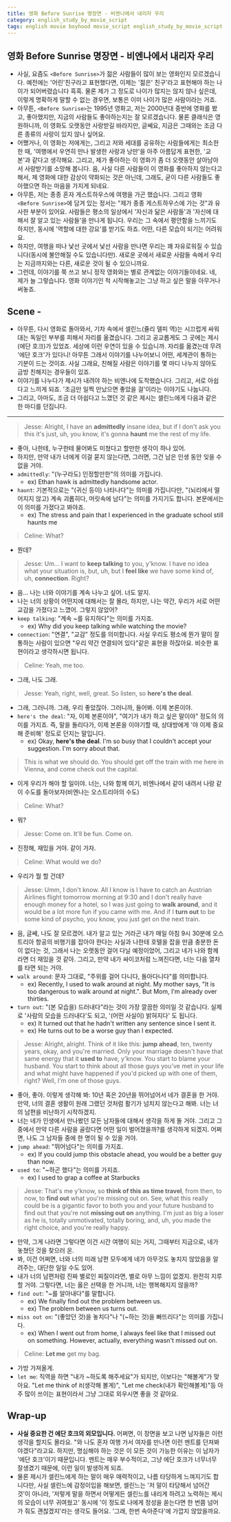 ```yaml
---
title: 영화 Before Sunrise 명장면 - 비엔나에서 내리자 우리
category: english_study_by_movie_script
tags: english movie boyhood movie_script english_study_by_movie_script BeforeSunrise
---
```


## 영화 Before Sunrise 명장면 - 비엔나에서 내리자 우리

- 사실, 요즘도 `<Before Sunrise>`가 젊은 사람들이 많이 보는 영화인지 모르겠습니다. 예전에는 '어린'친구라고 표현했다면, 이제는 '젊은' 친구'라고 표현해야 하는 나이가 되어버렸습니다 흑흑. 물론 제가 그 정도로 나이가 많지는 않지 않나 싶은데, 이렇게 명확하게 말할 수 없는 경우면, 보통은 이미 나이가 많은 사람이라는 거죠. 
- 아무튼, `<Before Sunrise>`는 1995년 영화고, 저는 2000년대 중반에 영화를 봤고, 좋아했지만, 지금의 사람들도 좋아하는지는 잘 모르겠습니다. 물론 클래식은 영원하니까, 이 영화도 오랫동안 사랑받길 바라지만, 글쎄요, 지금은 그때와는 조금 다른 종류의 사랑이 있지 않나 싶어요. 
- 어쨌거나, 이 영화는 저에게는, 그리고 저와 세대를 공유하는 사람들에게는 최소한 한 때, '여행에서 우연히 만나 발생한 사랑과 낭만'을 아주 아름답게 표현한, '교본'과 같다고 생각해요. 그리고, 제가 좋아하는 이 영화가 좀 더 오랫동안 살아남아서 사랑받기를 소망해 봅니다. 음, 사실 다른 사람들이 이 영화를 좋아하지 않는다고 해서, 제 영화에 대한 감상이 약화되는 것은 아닌데, 그래도, 굳이 다른 사람들도 좋아했으면 하는 마음을 가지게 되네요. 
- 아무튼, 저는 종종 혼자 게스트하우스에 여행을 가곤 했습니다. 그리고 영화 `<Before Sunrise>`에 담겨 있는 정서는 "제가 종종 게스트하우스에 가는 것"과 유사한 부분이 있어요. 사람들은 평소의 일상에서 '자신과 닮은 사람들'과 '자신에 대해서 잘 알고 있는 사람들'을 만나게 됩니다. 우리는 그 속에서 평안함을 느끼기도 하지만, 동시에 '역할에 대한 강요'를 받기도 하죠. 어떤, 다른 모습이 되기는 어려워요. 
- 하지만, 여행을 떠나 낯선 곳에서 낯선 사람을 만나면 우리는 꽤 자유로워질 수 있습니다(동시에 불안해질 수도 있습니다만). 새로운 곳에서 새로운 사람들 속에서 우리는 지금까지와는 다른, 새로운 것이 될 수 있으니까요. 
- 그런데, 이야기를 쭉 쓰고 보니 정작 영화와는 별로 관계없는 이야기들이네요. 네, 제가 늘 그렇습니다. 영화 이야기인 척 시작해놓고는 그냥 하고 싶은 말을 아무거나 써놓죠. 

## Scene - 

- 아무튼, 다시 영화로 돌아와서, 기차 속에서 셀린느(쥴리 델피 역)는 시끄럽게 싸워대는 독일인 부부를 피해서 자리를 옮겼습니다. 그리고 공교롭게도 그 곳에는 제시(에단 호크)가 있었죠. 세상에 이런 우연이 있을 수 있습니까. 자리를 옮겼는데 무려 '에단 호크'가 있다니! 아무튼 그래서 이야기를 나누어보니 어떤, 세계관이 통하는 기분이 드는 것이죠. 사실 그래요, 친해질 사람은 이야기를 몇 마디 나누지 않아도 금방 친해지는 경우들이 있죠. 
- 이야기를 나누다가 제시가 내려야 하는 비엔나에 도착했습니다. 그리고, 서로 아쉽다고 느끼게 되죠. '조금만 일찍 만났으면 좋았을 걸'이라는 이야기도 나눕니다. 
- 그리고, 아마도, 조금 더 아쉽다고 느꼈던 것 같은 제시는 셀린느에게 다음과 같은 한 마디를 던집니다.

--- 

> Jesse:  Alright, I have an **admittedly** insane idea, but if I don't ask you this it's just, uh, you know, it's gonna **haunt** me the rest of my life. 

- 좋아, 나한테, 누구한테 물어봐도 미쳤다고 할만한 생각이 하나 있어. 
- 하지만, 만약 내가 너에게 이걸 묻지 않는다면, 그러면, 그건 남은 인생 동안 잊을 수 없을 거야.
- `admittedly`: "(누구라도) 인정할만한"의 의미를 가집니다.
  - ex) Ethan hawk is admittedly handsome actor. 
- `haunt`: 기본적으로는 "(귀신 등이) 나타나다"는 의미를 가집니다만, "(뇌리에서 떨어지지 않고) 계속 괴롭히다, 머릿속에 남다"는 의미를 가지기도 합니다. 본문에서는 이 의미를 가졌다고 봐야죠. 
  - ex) The stress and pain that I experienced in the graduate school still haunts me

> Celine: What?

- 뭔데? 

> Jesse:  Um... I want to **keep talking** to you, y'know. I have no idea what your situation is, but, uh, but I **feel like** we have some kind of, uh, **connection**. Right?

- 음... 나는 너와 이야기를 계속 나누고 싶어. 너도 알지. 
- 나는 너의 상황이 어떤지에 대해서는 잘 몰라, 하지만, 나는 약간, 우리가 서로 어떤 교감을 가졌다고 느꼈어. 그렇지 않았어? 
- `keep talking`: "계속 ~를 유지하다"는 의미를 가지죠.
  - ex) Why did you keep talking while watching the movie?
- `connection`: "연결", "교감" 정도를 의미합니다. 사실 우리도 평소에 뭔가 말이 잘 통하는 사람이 있으면 "우리 약간 연결되어 있다"같은 표현을 하잖아요. 비슷한 표현이라고 생각하시면 됩니다.

> Celine: Yeah, me too.

- 그래, 나도 그래. 

> Jesse: Yeah, right, well, great. So listen, so **here's the deal**. 

- 그래, 그러니까. 그래, 우리 좋았잖아. 그러니까, 들어봐. 이제 본론이야. 
- `here's the deal`: "자, 이제 본론이야", "여기가 내가 하고 싶은 말이야" 정도의 의미를 가지죠. 즉, 말을 돌리다가, 이제 본론을 이야기할 때, 상대방에게 '야 이제 중요해 준비해' 정도로 던지는 말입니다.
  - ex) Okay, **here's the deal**. I'm so busy that I couldn't accept your suggestion. I'm sorry about that. 

> This is what we should do. You should get off the train with me here in Vienna, and come check out the capital.

- 이게 우리가 해야 할 일이야. 너는, 나와 함께 여기, 비엔나에서 같이 내려서 나랑 같이 수도를 돌아보자(비엔나는 오스트리아의 수도)

> Celine: What?

- 뭐? 

> Jesse: Come on. It'll be fun. Come on.

- 진정해, 재밌을 거야. 같이 가자. 

> Celine: What would we do?

- 우리가 뭘 할 건데? 

> Jesse: Umm, I don't know. All I know is I have to catch an Austrian Airlines flight tomorrow morning at 9:30 and I don't really have enough money for a hotel, so I was just going to **walk around**, and it would be a lot more fun if you came with me. And if I **turn out** to be some kind of psycho, you know, you just get on the next train.

- 음, 글쎄, 나도 잘 모르겠어. 내가 알고 있는 거라곤 내가 매일 아침 9시 30분에 오스트리아 항공의 비행기를 잡아야 한다는 사실과 나한테 호텔을 잡을 만큼 충분한 돈이 없다는 것, 그래서 나는 오랫동안 걸어 다닐 예정이었어, 그리고 네가 나와 함께라면 더 재밌을 것 같아. 그리고, 만약 내가 싸이코처럼 느껴진다면, 너는 다음 열차를 타면 되는 거야. 
- `walk around`: 문자 그대로, "주위를 걸어 다니다, 돌아다니다"를 의미합니다. 
  - ex) Recently, I used to walk around at night. My mother says, "It is too dangerous to walk around at night.". But Mom, I'm already over thirties.
- `turn out`: "(본 모습을) 드러내다"라는 것이 가장 깔끔한 의미일 것 같습니다. 실제로 '사람의 모습을 드러내다'도 되고, '(어떤 사실이) 밝혀지다' 도 됩니다. 
  - ex) It turned out that he hadn't written any sentence since I sent it. 
  - ex) He turns out to be a worse guy than I expected. 

> Jesse: Alright, alright. Think of it like this: **jump ahead**, ten, twenty years, okay, and you're married. 
> Only your marriage doesn't have that same energy that it **used to** have, y'know. You start to blame your husband. 
> You start to think about all those guys you've met in your life and what might have happened if you'd picked up with one of them, right? Well, I'm one of those guys. 

- 좋아, 좋아. 이렇게 생각해 봐: 10년 혹은 20년을 뛰어넘어서 네가 결혼을 한 거야. 만약, 너의 결혼 생활이 원래 그랬던 것처럼 활기가 넘치지 않는다고 해봐. 너는 너의 남편을 비난하기 시작하겠지.
- 너는 네가 인생에서 만나봤던 모든 남자들에 대해서 생각을 하게 돌 거야. 그리고 그중에서 만약 다른 사람을 골랐다면 어떤 일이 벌어졌을까?를 생각하게 되겠지. 어쩌면, 나도 그 남자들 중에 한 명이 될 수 있을 거야. 
- `jump ahead`: "뛰어넘다"는 의미를 가지죠. 
  - ex) If you could jump this obstacle ahead, you would be a better guy than now. 
- `used to`: "~하곤 했다"는 의미를 가지죠.
  - ex) I used to grap a coffee at Starbucks

> Jesse: That's me y'know, so **think of this as time travel**, from then, to now, to **find out** what you're missing out on. 
> See, what this really could be is a gigantic favor to both you and your future husband to find out that you're not **missing out on** anything. 
> I'm just as big a loser as he is, totally unmotivated, totally boring, and, uh, you made the right choice, and you're really happy.

- 만약, 그게 나라면 그렇다면 이건 시간 여행이 되는 거지, 그때부터 지금으로, 네가 놓쳤던 것을 찾으러 온.
- 봐, 이건 어쩌면, 너와 너의 미래 남편 모두에게 네가 아무것도 놓치지 않았음을 알려주는, 대단한 일일 수도 있어.
- 내가 너의 남편처럼 진짜 별로인 찌질이라면, 별로 아무 느낌이 없겠지. 완전히 지루할 거야. 그렇다면, 너는 옳은 선택을 한 거니까, 너는 행복해지지 않을까?
- `find out`: "~를 알아내다"를 말합니다. 
  - ex) We finally find out the problem between us. 
  - ex) The problem between us turns out. 
- `miss out on`: "(좋았던 것)을 놓치다"나 "(~하는 것)을 빠뜨리다"는 의미를 가집니다. 
  - ex) When I went out from home, I always feel like that I missed out on something. However, actually, everything wasn't missed out on. 

> Celine: **Let me** get my bag.

- 가방 가져올게.
- `let me`: 직역을 하면 "내가 ~하도록 해주세요"가 되지만, 이보다는 "해볼게"가 맞아요. "Let me think of it(생각해 볼게)", "Let me check(내가 확인해볼게)"등 아주 많이 쓰이는 표현이라서 그냥 그대로 외우시면 좋을 것 같아요. 

## Wrap-up 

- **사실 중요한 건 에단 호크의 외모입니다.** 어쩌면, 이 장면을 보고 나면 남자들은 이런 생각을 할지도 몰라요. "와 나도 혼자 여행 가서 여자를 만나면 이런 멘트를 던져봐야겠다"라고요. 하지만, 명심해야 하는 것은 이 모든 것이 가능한 이유는 이 남자가 '에단 호크'이기 때문입니다. 멘트는 매우 부수적이고, 그냥 에단 호크가 너무너무 잘생겼기 때문에, 이런 일이 발생하게 되죠.
- 물론 제시가 셀린느에게 하는 말이 매우 매력적이고, 나름 타당하게 느껴지기도 합니다만, 사실 셀린느에 감정이입을 해보면, 셀린느는 '저 말이 타당해서 넘어간 것'이 아니라, '저렇게 말을 하면서 어떻게든 셀린느를 내리게 하려고 노력하는 제시의 모습이 너무 귀여웠고' 동시에 '이 정도로 나에게 정성을 쏟는다면 한 번쯤 넘어가 줘도 괜찮겠지'라는 생각도 들어요. '그래, 한번 속아준다'에 가깝지 않았을까요.
